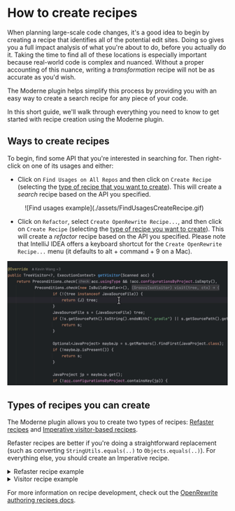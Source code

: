 # How to create recipes

When planning large-scale code changes, it's a good idea to begin by creating a recipe that identifies all of the potential edit sites. Doing so gives you a full impact analysis of what you're about to do, before you actually do it. Taking the time to find all of these locations is especially important because real-world code is complex and nuanced. Without a proper accounting of this nuance, writing a _transformation_ recipe will not be as accurate as you'd wish.

The Moderne plugin helps simplify this process by providing you with an easy way to create a search recipe for any piece of your code.

In this short guide, we'll walk through everything you need to know to get started with recipe creation using the Moderne plugin.

## Ways to create recipes

To begin, find some API that you're interested in searching for. Then right-click on one of its usages and either:

* Click on `Find Usages on All Repos` and then click on `Create Recipe` (selecting the [type of recipe that you want to create](#types-of-recipes-you-can-create)). This will create a _search_ recipe based on the API you specified.

<figure>
  ![Find usages example](./assets/FindUsagesCreateRecipe.gif)
</figure>

* Click on `Refactor`, select `Create OpenRewrite Recipe...`, and then click on `Create Recipe` (selecting the [type of recipe you want to create](#types-of-recipes-you-can-create)). This will create a _refactor_ recipe based on the API you specified. Please note that IntelliJ IDEA offers a keyboard shortcut for the `Create OpenRewrite Recipe...` menu (it defaults to alt + command + 9 on a Mac).

![Refactor menu example](./assets/RefactorCreateRecipe.gif)

## Types of recipes you can create

The Moderne plugin allows you to create two types of recipes: [Refaster recipes](https://docs.openrewrite.org/authoring-recipes/refaster-recipes) and [Imperative visitor-based recipes](https://docs.openrewrite.org/authoring-recipes/types-of-recipes#imperative-recipes).

Refaster recipes are better if you're doing a straightforward replacement (such as converting `StringUtils.equals(..)` to `Objects.equals(..)`). For everything else, you should create an Imperative recipe.

<details>

<summary>Refaster recipe example</summary>

```java
package org.openrewrite.gradle;

import org.openrewrite.TreeVisitor;
import org.openrewrite.Preconditions;
import com.google.errorprone.refaster.annotation.AfterTemplate;
import com.google.errorprone.refaster.annotation.BeforeTemplate;
import org.openrewrite.java.template.RecipeDescriptor;

@RecipeDescriptor(
        name = "My recipe name",
        description = "A full sentence description."
)
class MyRecipe9 {
    @BeforeTemplate
    TreeVisitor before(Preconditions p, boolean check, TreeVisitor v) {
        return p.check(check, v);
    }
    
    @AfterTemplate
    TreeVisitor after(Preconditions p, boolean check, TreeVisitor v) {
        // TODO what do you want it to be after?
        return null;
    }
}
```

</details>

<details>

<summary>Visitor recipe example</summary>

```java
package org.openrewrite.gradle;

import org.openrewrite.ExecutionContext;
import org.openrewrite.Preconditions;
import org.openrewrite.Recipe;
import org.openrewrite.TreeVisitor;
import org.openrewrite.internal.lang.NonNullApi;
import org.openrewrite.java.JavaIsoVisitor;
import org.openrewrite.java.MethodMatcher;
import org.openrewrite.java.search.UsesMethod;
import org.openrewrite.java.tree.J;
import org.openrewrite.marker.SearchResult;

@NonNullApi
class MyRecipe10 extends Recipe {

    @Override
    public String getDisplayName() {
        return "My recipe";
    }

    @Override
    public String getDescription() {
        return "This is a description of what the recipe does.";
    }

    @Override
    public TreeVisitor<?, ExecutionContext> getVisitor() {
        MethodMatcher matcher = new MethodMatcher("org.openrewrite.Preconditions#check(boolean,org.openrewrite.TreeVisitor)");
        return Preconditions.check(new UsesMethod<>(matcher), new JavaIsoVisitor<>() {
            @Override
            public J.MethodInvocation visitMethodInvocation(J.MethodInvocation method, ExecutionContext ctx) {
                if (matcher.matches(method)) {
                    // TODO do something other than just mark the method as found?
                    return SearchResult.found(method);
                }
                return super.visitMethodInvocation(method, ctx);
            }
        });
    }
}
```

</details>

For more information on recipe development, check out the [OpenRewrite authoring recipes docs](https://docs.openrewrite.org/authoring-recipes).
